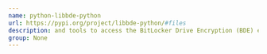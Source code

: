 ```yaml
---
name: python-libbde-python
url: https://pypi.org/project/libbde-python/#files
description: and tools to access the BitLocker Drive Encryption (BDE) encrypted volumes. URL : https://pypi.org/project/libbde-python/#files Groups : None
group: None
---
```

